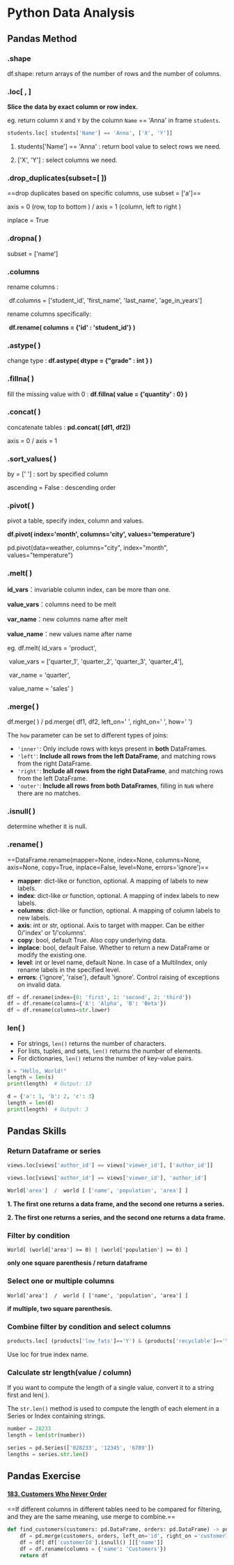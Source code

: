 # Python Data Analysis



## Pandas Method

### .shape

df.shape: return arrays of the number of rows and the number of columns. 



### .loc[ , ]

**Slice the data by exact column or row index.**

eg. return column `X` and `Y` by the column `Name`  == 'Anna' in frame `students`.

```python
students.loc[ students['Name'] == 'Anna', ['X', 'Y']]
```

1. students['Name'] == 'Anna' : return bool value to select rows we need.

2. ['X', 'Y'] : select columns we need.



### .drop_duplicates(subset=[ ])

==drop duplicates based on specific columns, use subset = ['a']==

axis = 0 (row, top to bottom ) / axis = 1 (column, left to right )

inplace = True



### .dropna( )

subset = ['name']



### .columns

rename columns : 

​	df.columns = ['student_id', 'first_name', 'last_name', 'age_in_years']

rename columns specifically: 

​	**df.rename( columns = {'id' : 'student_id'} )**



### .astype( )

change type : **df.astype( dtype = {"grade" : int } )**



### .fillna( )

fill the missing value with 0 : **df.fillna( value = {'quantity' : 0} )**



### .concat( )

concatenate tables : **pd.concat( [df1, df2])**

axis = 0 / axis = 1



### .sort_values( )

by = [' '] : sort by specified column

ascending = False : descending order



### .pivot( )

pivot a table, specify index, column and values.

**df.pivot( index='month', columns='city', values='temperature')**

pd.pivot(data=weather, columns="city", index="month", values="temperature")



### .melt( )

**id_vars**：invariable column index, can be more than one.

**value_vars**：columns need to be melt

**var_name**：new columns name after melt

**value_name**：new values name after name

eg. df.melt(  id_vars = 'product',

​        value_vars = ['quarter_1', 'quarter_2', 'quarter_3', 'quarter_4'],

​        var_name = 'quarter',

​        value_name = 'sales' )



### .merge( )

df.merge( ) / pd.merge( df1, df2, left_on=' ', right_on=' ', how=' ')

The `how` parameter can be set to different types of joins:

- `'inner'`: Only include rows with keys present in **both** DataFrames.
- `'left'`: **Include all rows from the left DataFrame**, and matching rows from the right DataFrame.
- `'right'`: **Include all rows from the right DataFrame**, and matching rows from the left DataFrame.
- `'outer'`: **Include all rows from both DataFrames**, filling in `NaN` where there are no matches.



### .isnull( )

determine whether it is null.



### .rename( )

==DataFrame.rename(mapper=None, index=None, columns=None, axis=None, copy=True, inplace=False, level=None, errors='ignore')==



- **mapper**: dict-like or function, optional. A mapping of labels to new labels.
- **index**: dict-like or function, optional. A mapping of index labels to new labels.
- **columns**: dict-like or function, optional. A mapping of column labels to new labels.
- **axis**: int or str, optional. Axis to target with mapper. Can be either 0/'index' or 1/'columns'.
- **copy**: bool, default True. Also copy underlying data.
- **inplace**: bool, default False. Whether to return a new DataFrame or modify the existing one.
- **level**: int or level name, default None. In case of a MultiIndex, only rename labels in the specified level.
- **errors**: {'ignore', 'raise'}, default 'ignore'. Control raising of exceptions on invalid data.

```python
df = df.rename(index={0: 'first', 1: 'second', 2: 'third'})
df = df.rename(columns={'A': 'Alpha', 'B': 'Beta'})
df = df.rename(columns=str.lower)
```





### len( )

- For strings, `len()` returns the number of characters.
- For lists, tuples, and sets, `len()` returns the number of elements.
- For dictionaries, `len()` returns the number of key-value pairs.

```python
s = "Hello, World!"
length = len(s)
print(length)  # Output: 13

d = {'a': 1, 'b': 2, 'c': 3}
length = len(d)
print(length)  # Output: 3
```









## Pandas Skills

### Return Dataframe or series

```python
views.loc[views['author_id'] == views['viewer_id'], ['author_id']]

views.loc[views['author_id'] == views['viewer_id'], 'author_id']

World['area']  /  world [ ['name', 'population', 'area'] ]
```

**1. The first one returns a data frame, and the second one returns a series.**

**2. The first one returns a series, and the second one returns a data frame.**





### Filter by condition

`World[ (world['area'] >= 0) | (world['population'] >= 0) ]` 

**only one square parenthesis / return dataframe**





### Select one or multiple columns

`World['area']  /  world [ ['name', 'population', 'area'] ]` 

**if multiple, two square parenthesis.**





### Combine filter by condition and select columns

```python
products.loc[ (products['low_fats']=='Y') & (products['recyclable']=='Y'), ['product_id']]
```

Use loc for true index name.





### Calculate str length(value / column)

If you want to compute the length of a single value, convert it to a string first and len( ).

The `str.len()` method is used to compute the length of each element in a Series or Index containing strings.

```python
number = 28233
length = len(str(number))

series = pd.Series(['028233', '12345', '6789'])
lengths = series.str.len()
```











## Pandas Exercise

#### [183. Customers Who Never Order](https://leetcode.cn/problems/customers-who-never-order/)

==If different columns in different tables need to be compared for filtering, and they are the same meaning, use merge to combine.==

```python
def find_customers(customers: pd.DataFrame, orders: pd.DataFrame) -> pd.DataFrame:
    df = pd.merge(customers, orders, left_on='id', right_on ='customerId', how = 'left')
    df = df[ df['customerId'].isnull() ][['name']]
    df = df.rename(columns = {'name': 'Customers'})
    return df
```








